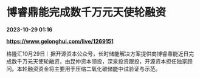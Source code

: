 # 博睿鼎能完成数千万元天使轮融资

**2023-10-29 01:16**

**https://www.gelonghui.com/live/1269151**

格隆汇10月29日｜据开源资本公众号，长时储能解决方案提供商博睿鼎能近日完成数千万元天使轮融资，由昆仲资本领投，深泉投资跟投，开源资本担任独家顾问。本轮融资资金将主要用于压缩二氧化碳储能中试验证与示范。